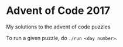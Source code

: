 # Advent of Code 2017

My solutions to the advent of code puzzles

To run a given puzzle, do `./run <day number>`.
